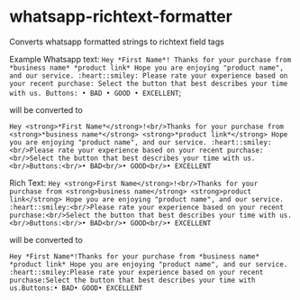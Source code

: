 # whatsapp-richtext-formatter
Converts whatsapp formatted strings to richtext field tags

Example
Whatsapp text:
 `Hey *First Name*!
Thanks for your purchase from *business name* *product link* Hope you are enjoying "product name", and our service. :heart::smiley:
Please rate your experience based on your recent purchase:
Select the button that best describes your time with us.
Buttons:
• BAD
• GOOD
• EXCELLENT`;

will be converted to

```Hey <strong>*First Name*</strong>!<br/>Thanks for your purchase from <strong>*business name*</strong> <strong>*product link*</strong> Hope you are enjoying "product name", and our service. :heart::smiley:<br/>Please rate your experience based on your recent purchase:<br/>Select the button that best describes your time with us.<br/>Buttons:<br/>• BAD<br/>• GOOD<br/>• EXCELLENT```


Rich Text:
`Hey <strong>First Name</strong>!<br/>Thanks for your purchase from <strong>business name</strong> <strong>product link</strong> Hope you are enjoying "product name", and our service. :heart::smiley:<br/>Please rate your experience based on your recent purchase:<br/>Select the button that best describes your time with us.<br/>Buttons:<br/>• BAD<br/>• GOOD<br/>• EXCELLENT`

will be converted to

`Hey *First Name*!Thanks for your purchase from *business name* *product link* Hope you are enjoying "product name", and our service. :heart::smiley:Please rate your experience based on your recent purchase:Select the button that best describes your time with us.Buttons:• BAD• GOOD• EXCELLENT`
